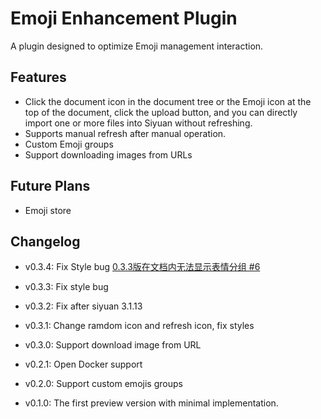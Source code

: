 # Emoji Enhancement Plugin

A plugin designed to optimize Emoji management interaction.

## Features

+ Click the document icon in the document tree or the Emoji icon at the top of the document, click the upload button, and you can directly import one or more files into Siyuan without refreshing.
+ Supports manual refresh after manual operation.
+ Custom Emoji groups
+ Support downloading images from URLs

## Future Plans
+ Emoji store

## Changelog
+ v0.3.4: Fix Style bug [0.3.3版在文档内无法显示表情分组 #6](https://github.com/zuoez02/siyuan-plugin-emoji-enhance/issues/6)

+ v0.3.3: Fix style bug

+ v0.3.2: Fix after siyuan 3.1.13

+ v0.3.1: Change ramdom icon and refresh icon, fix styles

+ v0.3.0: Support download image from URL

+ v0.2.1: Open Docker support

+ v0.2.0: Support custom emojis groups

+ v0.1.0: The first preview version with minimal implementation.
